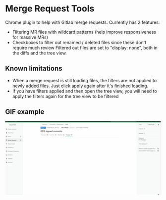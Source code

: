 # Merge Request Tools

Chrome plugin to help with Gitlab merge requests. Currently has 2 features: 

* Filtering MR files with wildcard patterns (help improve responsiveness for massive MRs)
* Checkboxes to filter out renamed / deleted files since these don't require much review
Filtered out files are set to "display: none", both in the diffs and the tree view.

## Known limitations

* When a merge request is still loading files, the filters are not applied to newly added files. Just click apply again after it's finished loading.
* If you have filters applied and then open the tree view, you will need to apply the filters again for the tree view to be filtered
## GIF example

![File filters](image/example.gif)
